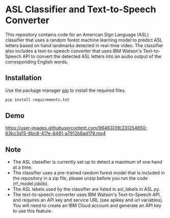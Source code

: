 # ASL Classifier and Text-to-Speech Converter

This repository contains code for an American Sign Language (ASL) classifier that uses a random forest machine learning model to predict ASL letters based on hand landmarks detected in real-time video. The classifier also includes a text-to-speech converter that uses IBM Watson's Text-to-Speech API to convert the detected ASL letters into an audio output of the corresponding English words.

## Installation

Use the package manager [pip](https://pip.pypa.io/en/stable/) to install the required files.

```bash
pip install requirements.txt
```

## Demo

https://user-images.githubusercontent.com/96463139/231254650-63bc3d15-8bc8-417e-8481-a7912b6ad179.mp4

## Note
* The ASL classifier is currently set up to detect a maximum of one hand at a time.
* The classifier uses a pre-trained random forest model that is included in the repository in a zip file, please unzip before you run the code (rf_model.joblib).
* The ASL labels used by the classifier are listed in asl_labels in ASL.py.
* The text-to-speech converter uses IBM Watson's Text-to-Speech API, and requires an API key and service URL (see apikey and url variables). You will need to create an IBM Cloud account and generate an API key to use this feature.

